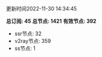 更新时间2022-11-30 14:34:45

**总订阅: 45**
**总节点: 1421**
**有效节点: 392**
- ssr节点: 32
- v2ray节点: 359
- ss节点: 1
